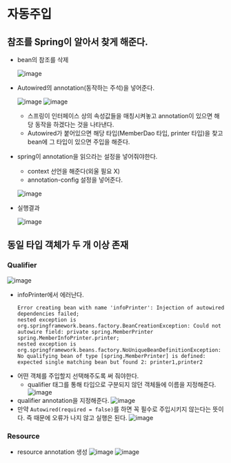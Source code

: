 # 자동주입
## 참조를 Spring이 알아서 찾게 해준다.
- bean의 참조를 삭제
  
  ![image](https://user-images.githubusercontent.com/79209568/121461086-23326400-c9e9-11eb-8886-660c72423391.png)
- Autowired의 annotation(동작하는 주석)을 넣어준다.
  
  ![image](https://user-images.githubusercontent.com/79209568/121461228-668cd280-c9e9-11eb-95b1-22c135ba7b8e.png)
  ![image](https://user-images.githubusercontent.com/79209568/121464664-39dbb980-c9ef-11eb-99fd-8e1bc9363470.png)


  - 스프링이 인터페이스 상의 속성값들을 매칭시켜놓고 annotation이 있으면 해당 동작을 하겠다는 것을 나타낸다.
  - Autowired가 붙어있으면 해당 타입(MemberDao 타입, printer 타입)을 찾고 bean에 그 타입이 있으면 주입을 해준다.
- spring이 annotation을 읽으라는 설정을 넣어줘야한다.
  - context 선언을 해준다(외울 필요 X)
  - annotation-config 설정을 넣어준다.
  
  ![image](https://user-images.githubusercontent.com/79209568/121462510-a8b71380-c9eb-11eb-86ec-2aea8634bfdc.png)
- 실행결과
  
  ![image](https://user-images.githubusercontent.com/79209568/121463258-b325dd00-c9ec-11eb-87ee-470924fc4e66.png)

## 동일 타입 객체가 두 개 이상 존재
### Qualifier
![image](https://user-images.githubusercontent.com/79209568/121463694-79090b00-c9ed-11eb-89d1-c45f3ccc5c41.png)

- infoPrinter에서 에러난다.
  ```
  Error creating bean with name 'infoPrinter': Injection of autowired dependencies failed; 
  nested exception is org.springframework.beans.factory.BeanCreationException: Could not autowire field: private spring.MemberPrinter spring.MemberInfoPrinter.printer; 
  nested exception is org.springframework.beans.factory.NoUniqueBeanDefinitionException: No qualifying bean of type [spring.MemberPrinter] is defined: expected single matching bean but found 2: printer1,printer2
  ```
- 어떤 객체를 주입할지 선택해주도록 써 줘야한다.
  - qualifier 태그를 통해 타입으로 구분되지 않던 객체들에 이름을 지정해준다.
    ![image](https://user-images.githubusercontent.com/79209568/121464015-0fd5c780-c9ee-11eb-9c91-fc787f007606.png)
- qualifier annotation을 지정해준다.
  ![image](https://user-images.githubusercontent.com/79209568/121464635-2b8d9d80-c9ef-11eb-8766-a85a017e0e2f.png)
- 만약 `Autowired(required = false)`를 하면 꼭 필수로 주입시키지 않는다는 뜻이다. 즉 때문에 오류가 나지 않고 실행은 된다.
  ![image](https://user-images.githubusercontent.com/79209568/121466168-ed45ad80-c9f1-11eb-980b-51c72d4b6319.png)

### Resource
- resource annotation 생성
  ![image](https://user-images.githubusercontent.com/79209568/121466748-e53a3d80-c9f2-11eb-87ed-15b412c19986.png)
  ![image](https://user-images.githubusercontent.com/79209568/121466860-16b30900-c9f3-11eb-870e-9190205ae58f.png)
